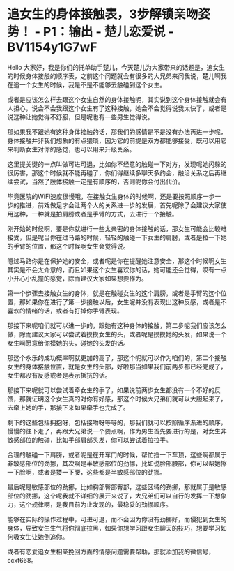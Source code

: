 # 追女生的身体接触表，3步解锁亲吻姿势！ - P1：输出 - 楚儿恋爱说 - BV1154y1G7wF

Hello 大家好，我是你们的托单助手楚儿，今天楚儿为大家带来的话题是，追女生的时候身体接触的顺序表，之前这个问题就会有很多的大兄弟来问我说，楚儿啊我在追一个女生的时候，我是不是不能够去触碰到这个女生。

或者是应该怎么样去跟这个女生自然的身体接触呢，其实说到这个身体接触就会有人担心，说会不会我跟这个女生有了这种接触，她会不会觉得说我太快了，或者是说这种让她觉得不舒服，但是呢也有一些男生觉得说。

那如果我不跟她有这种身体接触的话，那我们的感情是不是没有办法再进一步呢，身体接触并非我们想象的有点猥琐，因为它的前提是双方都能够接受，既可以用它来判断女生对你的感觉，也可以用来升级关系。

这里提关键的一点叫做可进可退，比如你不经意的触碰一下对方，发现呢她闪躲的很厉害，那这个时候就不能再碰了，你们得继续多聊天多约会，融洽关系之后再继续尝试，当然了肢体接触一定是有顺序的，否则呢你会付出代价。

毕竟医院的WiFi速度很慢哦，在接触女生身体的时候啊，还是要按照顺序一步一步的推进，前戏做足才会让两个人的关系进一步的发展，首先呢除了会建议大家使用这种，一种就是拍肩膀或者是手臂的方式，去进行一个接触。

刚开始的时候啊，要是你就进行一些太亲密的身体接触的话，那女生可能会比较难接受，但是呢当你在过马路的时候，轻轻的触碰一下女生的肩膀，或者是拉一下她的手臂的位置，那这个时候啊女生会觉得说。

嗯过马路你是在保护她的安全，或者呢是你在提醒她注意安全，那这个时候啊女生其实是不会太介意的，而且如果这个女生喜欢你的话，她可能还会觉得，哎有一点小开心小乱撞的感觉，除而建议大家如果想要作为。

第一个步骤去接触女生的身体，就是在触碰女生的这个肩膀，或者是手臂的这个位置，那如果你在进行了第一步接触以后，女生呢并没有表现出这种反感，或者是不喜欢的情绪的话，或者有打掉你手臂表现。

那接下来呢咱们就可以进一步的，跟她有这种身体的接触，第二步呢我们应该怎么做，除而建议大家可以尝试着摸摸女生的头，或者呢是摸摸她的头发，如果说一个女生啊愿意给你摸她的头，碰她的头发的话。

那这个永乐的成功概率啊就更加的高了，那这个呢就可以作为咱们的，第二个接触女生的身体接触位置，就是女生的头部，好啦那当如果我们前两步都已经完成了，女生都没有反感或者是表示抵抗的话。

那接下来呢就可以尝试着牵女生的手了，如果说前两步女生都没有一个不好的反馈，那就证明这个女生真的对你有好感，那这个时候大兄弟们就可以大胆起来了，去牵上她的手，那接下来如果牵手也完成了。

剩下的这些包括拥抱呀，包括接吻呀等等的，那我们就可以按照循序渐进的顺序，慢慢的往下走了，再跟大兄弟说一个要点啊，作为男生首先要进行的是，对女生非敏感部位的触碰，比如手部肩部头发，你可以尝试着拉拉手。

合理的触碰一下肩膀，或者呢是在开车门的时候，帮忙挡一下车顶，这些啊都属于非敏感部位的劲挪，其次啊是半敏感部位的劲挪，比如说脸部腰部，你可以帮她擦一下脸啊，或者是搂一下腰，这些都是半敏感部位的劲挪。

最后呢是敏感部位的劲挪，比如胸部臀部臀部，这些区域的劲挪，那就属于是敏感部位的劲挪，这个呢我就不详细的展开来说了，大兄弟们可以自行的发挥一下想象力，这个规律啊，是我目前为止发现的，最稳妥的劲挪顺序。

能够在实际的操作过程中，可进可退，而不会因为你没有劲挪好，而侵犯到女生的身体，导致女生生气将你彻底拉黑，如果你想学习跟女生聊天的技巧，想要学习如何吸女生让她倒追你。

或者有恋爱追女生相亲挽回方面的情感问题需要帮助，那就添加我的微信号，ccxt668。